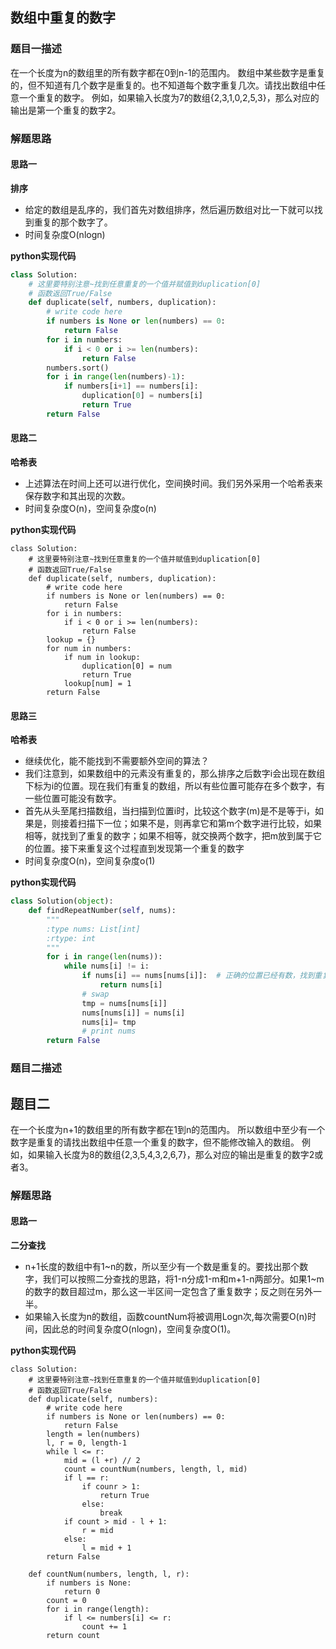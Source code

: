 ## 数组中重复的数字
### 题目一描述
在一个长度为n的数组里的所有数字都在0到n-1的范围内。 数组中某些数字是重复的，但不知道有几个数字是重复的。也不知道每个数字重复几次。请找出数组中任意一个重复的数字。 例如，如果输入长度为7的数组{2,3,1,0,2,5,3}，那么对应的输出是第一个重复的数字2。
### 解题思路
#### 思路一
**排序**
- 给定的数组是乱序的，我们首先对数组排序，然后遍历数组对比一下就可以找到重复的那个数字了。
- 时间复杂度O(nlogn)

**python实现代码**
```python
class Solution:
    # 这里要特别注意~找到任意重复的一个值并赋值到duplication[0]
    # 函数返回True/False
    def duplicate(self, numbers, duplication):
        # write code here
        if numbers is None or len(numbers) == 0:
            return False
        for i in numbers:
            if i < 0 or i >= len(numbers):
                return False
        numbers.sort()
        for i in range(len(numbers)-1):
            if numbers[i+1] == numbers[i]:
                duplication[0] = numbers[i]
                return True
        return False
```

#### 思路二
**哈希表**
- 上述算法在时间上还可以进行优化，空间换时间。我们另外采用一个哈希表来保存数字和其出现的次数。
- 时间复杂度O(n)，空间复杂度o(n)

**python实现代码**
```
class Solution:
    # 这里要特别注意~找到任意重复的一个值并赋值到duplication[0]
    # 函数返回True/False
    def duplicate(self, numbers, duplication):
        # write code here
        if numbers is None or len(numbers) == 0:
            return False
        for i in numbers:
            if i < 0 or i >= len(numbers):
                return False
        lookup = {}
        for num in numbers:
            if num in lookup:
                duplication[0] = num
                return True
            lookup[num] = 1
        return False
```

#### 思路三
**哈希表**
- 继续优化，能不能找到不需要额外空间的算法？
- 我们注意到，如果数组中的元素没有重复的，那么排序之后数字i会出现在数组下标为i的位置。现在我们有重复的数组，所以有些位置可能存在多个数字，有一些位置可能没有数字。
- 首先从头至尾扫描数组，当扫描到位置i时，比较这个数字(m)是不是等于i，如果是，则接着扫描下一位；如果不是，则再拿它和第m个数字进行比较，如果相等，就找到了重复的数字；如果不相等，就交换两个数字，把m放到属于它的位置。接下来重复这个过程直到发现第一个重复的数字
- 时间复杂度O(n)，空间复杂度o(1)

**python实现代码**
```python
class Solution(object):
    def findRepeatNumber(self, nums):
        """
        :type nums: List[int]
        :rtype: int
        """
        for i in range(len(nums)):
            while nums[i] != i:
                if nums[i] == nums[nums[i]]:  # 正确的位置已经有数，找到重复的了
                    return nums[i]
                # swap
                tmp = nums[nums[i]]
                nums[nums[i]] = nums[i]
                nums[i]= tmp
                # print nums
        return False

```
### 题目二描述


## 题目二

在一个长度为n+1的数组里的所有数字都在1到n的范围内。 所以数组中至少有一个数字是重复的请找出数组中任意一个重复的数字，但不能修改输入的数组。 例如，如果输入长度为8的数组{2,3,5,4,3,2,6,7}，那么对应的输出是重复的数字2或者3。

### 解题思路
#### 思路一
**二分查找**
- n+1长度的数组中有1~n的数，所以至少有一个数是重复的。要找出那个数字，我们可以按照二分查找的思路，将1-n分成1-m和m+1-n两部分。如果1~m的数字的数目超过m，那么这一半区间一定包含了重复数字；反之则在另外一半。
- 如果输入长度为n的数组，函数countNum将被调用Logn次,每次需要O(n)时间，因此总的时间复杂度O(nlogn)，空间复杂度O(1)。

**python实现代码**
```
class Solution:
    # 这里要特别注意~找到任意重复的一个值并赋值到duplication[0]
    # 函数返回True/False
    def duplicate(self, numbers):
        # write code here
        if numbers is None or len(numbers) == 0:
            return False
        length = len(numbers)
        l, r = 0, length-1
        while l <= r:
            mid = (l +r) // 2
            count = countNum(numbers, length, l, mid)
            if l == r:
                if counr > 1:
                    return True
                else:
                    break
            if count > mid - l + 1:
                r = mid
            else:
                l = mid + 1
        return False
        
    def countNum(numbers, length, l, r):
        if numbers is None:
            return 0
        count = 0
        for i in range(length):
            if l <= numbers[i] <= r:
                count += 1
        return count
```